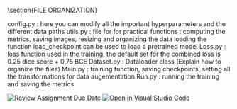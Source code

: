 \section{FILE ORGANIZATION}

config.py : here you can modify all the important hyperparameters and the different data paths
utils.py : file for for practical functions : computing the metrics, saving images, resizing and organizing the data loading
the function load_checkpoint can be used to load a pretrained model
Loss.py :  loss function used in the training, the default set for the combined loss is 0.25 dice score + 0.75 BCE
Dataset.py : Dataloader class (Explain how to organize the files)
Main.py : training function, saving checkpoints, setting all the transformations for data augementation
Run.py : running the training and saving the metrics





[![Review Assignment Due Date](https://classroom.github.com/assets/deadline-readme-button-24ddc0f5d75046c5622901739e7c5dd533143b0c8e959d652212380cedb1ea36.svg)](https://classroom.github.com/a/fEFF99tU)
[![Open in Visual Studio Code](https://classroom.github.com/assets/open-in-vscode-718a45dd9cf7e7f842a935f5ebbe5719a5e09af4491e668f4dbf3b35d5cca122.svg)](https://classroom.github.com/online_ide?assignment_repo_id=12937603&assignment_repo_type=AssignmentRepo)
